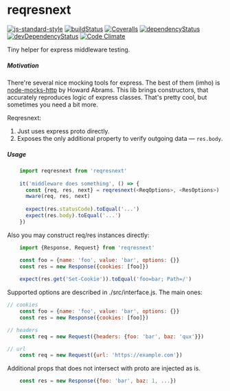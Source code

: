 # reqresnext
[![js-standard-style](https://img.shields.io/badge/code%20style-standard-brightgreen.svg)](http://standardjs.com)
[![buildStatus](https://img.shields.io/travis/antongolub/reqresnext.svg?maxAge=60000&branch=master)](https://travis-ci.org/antongolub/reqresnext)
[![Coveralls](https://img.shields.io/coveralls/antongolub/reqresnext.svg?maxAge=60000)](https://coveralls.io/github/antongolub/reqresnext)
[![dependencyStatus](https://img.shields.io/david/antongolub/reqresnext.svg?maxAge=60000)](https://david-dm.org/antongolub/reqresnext)
[![devDependencyStatus](https://img.shields.io/david/dev/antongolub/reqresnext.svg?maxAge=60000)](https://david-dm.org/antongolub/reqresnext)
[![Code Climate](https://codeclimate.com/github/codeclimate/codeclimate/badges/gpa.svg)](https://codeclimate.com/github/antongolub/reqresnext)

Tiny helper for express middleware testing.

##### Motivation
There're several nice mocking tools for express.
The best of them (imho) is [node-mocks-http](https://github.com/howardabrams/node-mocks-http) by Howard Abrams.
This lib brings constructors, that accurately reproduces logic of express classes. That's pretty cool, but sometimes you need a bit more.

Reqresnext:
1. Just uses express proto directly.
2. Exposes the only additional property to verify outgoing data — `res.body`.

##### Usage
```javascript
    import reqresnext from 'reqresnext'
 
    it('middleware does something', () => {
      const {req, res, next} = reqresnext(<ReqOptions>, <ResOptions>)
      mware(req, res, next)
 
      expect(res.statusCode).toEqual('...')
      expect(res.body).toEqual('...')
    })
```

Also you may construct req/res instances directly:
```javascript
    import {Response, Request} from 'reqresnext'

    const foo = {name: 'foo', value: 'bar', options: {}}
    const res = new Response({cookies: [foo]})
    
    expect(res.get('Set-Cookie')).toEqual('foo=bar; Path=/')
```

Supported options are described in ./src/interface.js. The main ones:
```javascript
// cookies
    const foo = {name: 'foo', value: 'bar', options: {}}
    const res = new Response({cookies: [foo]})

// headers
    const req = new Request({headers: {foo: 'bar', baz: 'qux'}})

// url
    const req = new Request({url: 'https://example.com'})
```

Additional props that does not intersect with proto are injected as is.
```javascript
    const res = new Response({foo: 'bar', baz: 1, ...})
```